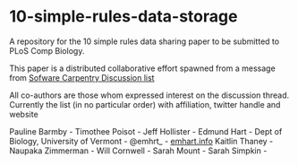 # 10-simple-rules-data-storage
A repository for the 10 simple rules data sharing paper to be submitted to PLoS Comp Biology. 

This paper is a distributed collaborative effort spawned from a message from [Sofware Carpentry Discussion list](http://lists.software-carpentry.org/mailman/listinfo/discuss_lists.software-carpentry.org)

All co-authors are those whom expressed interest on the discussion thread.  Currently the list (in no particular order) with affiliation, twitter handle and website

Pauline Barmby - 
Timothee Poisot -
Jeff Hollister - 
Edmund Hart - Dept of Biology, University of Vermont - @emhrt_ - [emhart.info](http://emhart.info) 
Kaitlin Thaney - 
Naupaka Zimmerman - 
Will Cornwell - 
Sarah Mount - 
Sarah Simpkin - 


